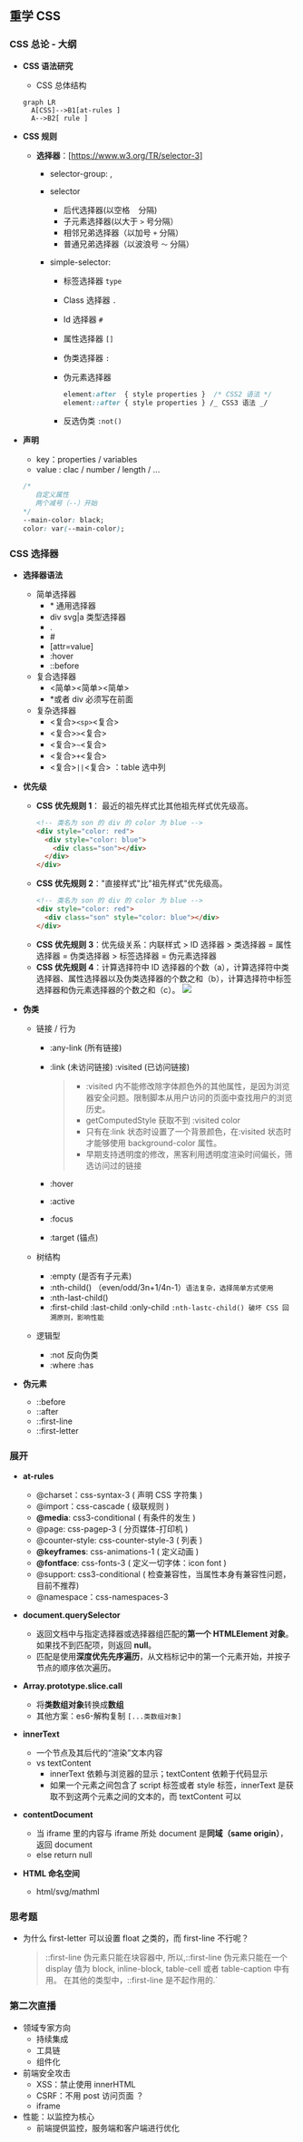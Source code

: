 ## 重学 CSS

### CSS 总论 - 大纲

- **CSS 语法研究**
  - CSS 总体结构
  ```mermaid
  graph LR
    A[CSS]-->B1[at-rules ]
    A-->B2[ rule ]
  ```
- **CSS 规则**

  - **选择器**：[https://www.w3.org/TR/selector-3]

    - selector-group: ,
    - selector
      - 后代选择器(以空格 ` ` 分隔)
      - 子元素选择器(以大于 `>` 号分隔）
      - 相邻兄弟选择器（以加号 `+` 分隔）
      - 普通兄弟选择器（以波浪号 `～` 分隔）
    - simple-selector:

      - 标签选择器 `type`
      - Class 选择器 `.`
      - Id 选择器 `#`
      - 属性选择器 `[]`
      - 伪类选择器 `:`
      - 伪元素选择器

        ```css
        element:after  { style properties }  /* CSS2 语法 */
        element::after { style properties } /_ CSS3 语法 _/
        ```

      - 反选伪类 `:not()`

- **声明**
  - key：properties / variables
  - value : clac / number / length / ...
  ```css
  /* 
     自定义属性 
     两个减号（--）开始
  */
  --main-color: black;
  color: var(--main-color);
  ```

### CSS 选择器

- **选择器语法**
  - 简单选择器
    - \* 通用选择器
    - div svg|a 类型选择器
    - .
    - \#
    - [attr=value]
    - :hover
    - ::before
  - 复合选择器
    - <简单><简单><简单>
    - \*或者 div 必须写在前面
  - 复杂选择器
    - <复合>`<sp>`<复合>
    - <复合>`>`<复合>
    - <复合>`~`<复合>
    - <复合>`+`<复合>
    - <复合>`||`<复合> ：table 选中列
- **优先级**
  - **CSS 优先规则 1**： 最近的祖先样式比其他祖先样式优先级高。
    ```html
    <!-- 类名为 son 的 div 的 color 为 blue -->
    <div style="color: red">
      <div style="color: blue">
        <div class="son"></div>
      </div>
    </div>
    ```
  - **CSS 优先规则 2**："直接样式"比"祖先样式"优先级高。
    ```html
    <!-- 类名为 son 的 div 的 color 为 blue -->
    <div style="color: red">
      <div class="son" style="color: blue"></div>
    </div>
    ```
  - **CSS 优先规则 3**：优先级关系：内联样式 > ID 选择器 > 类选择器 = 属性选择器 = 伪类选择器 > 标签选择器 = 伪元素选择器
  - **CSS 优先规则 4**：计算选择符中 ID 选择器的个数（a），计算选择符中类选择器、属性选择器以及伪类选择器的个数之和（b），计算选择符中标签选择器和伪元素选择器的个数之和（c）。
    ![](https://pic2.zhimg.com/80/v2-02cbe93cc05be85d62f52c606ec052f5_1440w.jpg)
- **伪类**

  - 链接 / 行为

    - :any-link (所有链接)
    - :link (未访问链接) :visited (已访问链接)

      > - :visited 内不能修改除字体颜色外的其他属性，是因为浏览器安全问题。限制脚本从用户访问的页面中查找用户的浏览历史。
      > - getComputedStyle 获取不到 :visited color
      > - 只有在:link 状态时设置了一个背景颜色，在:visited 状态时才能够使用 background-color 属性。
      > - 早期支持透明度的修改，黑客利用透明度渲染时间偏长，筛选访问过的链接

    - :hover
    - :active
    - :focus
    - :target (锚点)

  - 树结构
    - :empty (是否有子元素)
    - :nth-child() （even/odd/3n+1/4n-1）`语法复杂，选择简单方式使用`
    - :nth-last-child()
    - :first-child :last-child :only-child
      `:nth-lastc-child() 破坏 CSS 回溯原则，影响性能`
  - 逻辑型
    - :not 反向伪类
    - :where :has

- **伪元素**
  - ::before
  - ::after
  - ::first-line
  - ::first-letter

### 展开

- **at-rules**

  - @charset：css-syntax-3 ( 声明 CSS 字符集 )
  - @import：css-cascade ( 级联规则 )
  - **@media**: css3-conditional ( 有条件的发生 )
  - @page: css-pagep-3 ( 分页媒体-打印机 )
  - @counter-style: css-counter-style-3 ( 列表 )
  - **@keyframes**: css-animations-1 ( 定义动画 )
  - **@fontface**: css-fonts-3 ( 定义一切字体：icon font )
  - @support: css3-conditional ( 检查兼容性，当属性本身有兼容性问题，目前不推荐)
  - @namespace：css-namespaces-3

- **document.querySelector**
  - 返回文档中与指定选择器或选择器组匹配的**第一个 HTMLElement 对象**。 如果找不到匹配项，则返回 **null**。
  - 匹配是使用**深度优先先序遍历**，从文档标记中的第一个元素开始，并按子节点的顺序依次遍历。
- **Array.prototype.slice.call**
  - 将**类数组对象**转换成**数组**
  - 其他方案：es6-解构复制 `[...类数组对象]`
- **innerText**
  - 一个节点及其后代的“渲染”文本内容
  - vs textContent
    - innerText 依赖与浏览器的显示；textContent 依赖于代码显示
    - 如果一个元素之间包含了 script 标签或者 style 标签，innerText 是获取不到这两个元素之间的文本的，而 textContent 可以
- **contentDocument**
  - 当 iframe 里的内容与 iframe 所处 document 是**同域（same origin）**，返回 document
  - else return null
- **HTML 命名空间**
  - html/svg/mathml

### 思考题

- 为什么 first-letter 可以设置 float 之类的，而 first-line 不行呢？
  > ::first-line 伪元素只能在块容器中, 所以,::first-line 伪元素只能在一个 display 值为 block, inline-block, table-cell 或者 table-caption 中有用。 在其他的类型中，::first-line 是不起作用的.`

### 第二次直播

- 领域专家方向
  - 持续集成
  - 工具链
  - 组件化
- 前端安全攻击
  - XSS：禁止使用 innerHTML
  - CSRF：不用 post 访问页面 ？
  - iframe
- 性能：以监控为核心
  - 前端提供监控，服务端和客户端进行优化
